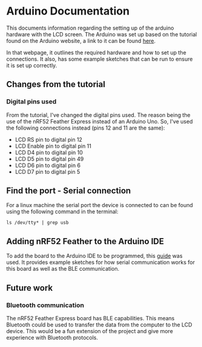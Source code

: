 # Arduino Documentation
This documents information regarding the setting up of the arduino hardware 
with the LCD screen. The Arduino was set up based on the tutorial found on 
the Arduino website, a link to it can be found 
[here](https://www.arduino.cc/en/Tutorial/LibraryExamples/HelloWorld).

In that webpage, it outlines the required hardware and how to set up the 
connections. It also, has some example sketches that can be run to ensure it 
is set up correctly. 

## Changes from the tutorial
### Digital pins used
From the tutorial, I've changed the digital pins used. The reason being the
use of the nRF52 Feather Express instead of an Arduino Uno. So, I've used
the following connections instead (pins 12 and 11 are the same):
 * LCD RS pin to digital pin 12
 * LCD Enable pin to digital pin 11
 * LCD D4 pin to digital pin 10
 * LCD D5 pin to digital pin 49
 * LCD D6 pin to digital pin 6
 * LCD D7 pin to digital pin 5

## Find the port - Serial connection
For a linux machine the serial port the device is connected to can be found 
using the following command in the terminal:
```
ls /dev/tty* | grep usb
```

## Adding nRF52 Feather to the Arduino IDE
To add the board to the Arduino IDE to be programmed, this [guide](https://learn.adafruit.com/bluefruit-nrf52-feather-learning-guide/arduino-bsp-setup)
was used. It provides example sketches for how serial communication works
for this board as well as the BLE communication.


## Future work
### Bluetooth communication
The nRF52 Feather Express board has BLE capabilities. This means Bluetooth
could be used to transfer the data from the computer to the LCD device. This
would be a fun extension of the project and give more experience with
Bluetooth protocols.